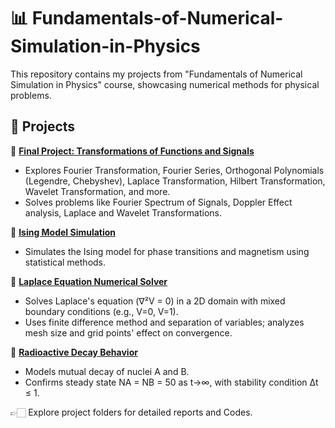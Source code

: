 # 📊 Fundamentals-of-Numerical-Simulation-in-Physics

This repository contains my projects from "Fundamentals of Numerical Simulation in Physics" course, showcasing numerical methods for physical problems.

## 📂 Projects

🔵 [**Final Project: Transformations of Functions and Signals**](https://github.com/MinaShiri-Physics/Fundamentals-of-Numerical-Simulation-in-Physics/tree/main/Final%20Project)
  - Explores Fourier Transformation, Fourier Series, Orthogonal Polynomials (Legendre, Chebyshev), Laplace Transformation, Hilbert Transformation, Wavelet Transformation, and more.
  - Solves problems like Fourier Spectrum of Signals, Doppler Effect analysis, Laplace and Wavelet Transformations.

🔵 [**Ising Model Simulation**](https://github.com/MinaShiri-Physics/Fundamentals-of-Numerical-Simulation-in-Physics/tree/main/Ising%20Model%20Simulation)
  - Simulates the Ising model for phase transitions and magnetism using statistical methods.

🔵 [**Laplace Equation Numerical Solver**](https://github.com/MinaShiri-Physics/Fundamentals-of-Numerical-Simulation-in-Physics/tree/main/Laplace%20Equation%20Numerical%20Solver)
  - Solves Laplace's equation (∇²V = 0) in a 2D domain with mixed boundary conditions (e.g., V=0, V=1).
  - Uses finite difference method and separation of variables; analyzes mesh size and grid points' effect on convergence.

🔵 [**Radioactive Decay Behavior**](https://github.com/MinaShiri-Physics/Fundamentals-of-Numerical-Simulation-in-Physics/tree/main/Radioactive%20Decay%20Behavior)
  - Models mutual decay of nuclei A and B.
  - Confirms steady state NA = NB = 50 as t→∞, with stability condition Δt ≤ 1.

👉🏻 Explore project folders for detailed reports and Codes.
